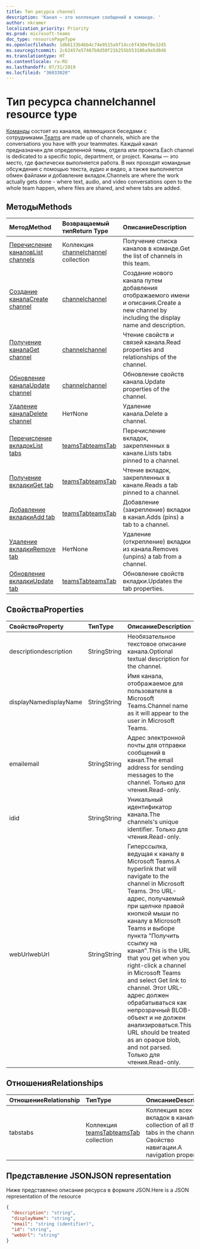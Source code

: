 ```yaml
---
title: Тип ресурса channel
description: 'Канал — это коллекция сообщений в команде. '
author: nkramer
localization_priority: Priority
ms.prod: microsoft-teams
doc_type: resourcePageType
ms.openlocfilehash: 1db6133b4bb4c74e9515a9f14cc6f430ef0e32d5
ms.sourcegitcommit: 2c62457e57467b8d50f21b255b553106a9a5d8d6
ms.translationtype: HT
ms.contentlocale: ru-RU
ms.lasthandoff: 07/31/2019
ms.locfileid: "36033020"
---
```

# <a name="channel-resource-type"></a><span data-ttu-id="6b9a7-103">Тип ресурса channel</span><span class="sxs-lookup"><span data-stu-id="6b9a7-103">channel resource type</span></span>

<span data-ttu-id="6b9a7-104">[Команды](../resources/team.md) состоят из каналов, являющихся беседами с сотрудниками.</span><span class="sxs-lookup"><span data-stu-id="6b9a7-104">[Teams](../resources/team.md) are made up of channels, which are the conversations you have with your teammates.</span></span> <span data-ttu-id="6b9a7-105">Каждый канал предназначен для определенной темы, отдела или проекта.</span><span class="sxs-lookup"><span data-stu-id="6b9a7-105">Each channel is dedicated to a specific topic, department, or project.</span></span>
<span data-ttu-id="6b9a7-106">Каналы — это место, где фактически выполняется работа. В них проходят командные обсуждения с помощью текста, аудио и видео, а также выполняется обмен файлами и добавление вкладок.</span><span class="sxs-lookup"><span data-stu-id="6b9a7-106">Channels are where the work actually gets done - where text, audio, and video conversations open to the whole team happen, where files are shared, and where tabs are added.</span></span>

## <a name="methods"></a><span data-ttu-id="6b9a7-107">Методы</span><span class="sxs-lookup"><span data-stu-id="6b9a7-107">Methods</span></span>

| <span data-ttu-id="6b9a7-108">Метод</span><span class="sxs-lookup"><span data-stu-id="6b9a7-108">Method</span></span>       | <span data-ttu-id="6b9a7-109">Возвращаемый тип</span><span class="sxs-lookup"><span data-stu-id="6b9a7-109">Return Type</span></span>  |<span data-ttu-id="6b9a7-110">Описание</span><span class="sxs-lookup"><span data-stu-id="6b9a7-110">Description</span></span>|
|:---------------|:--------|:----------|
|[<span data-ttu-id="6b9a7-111">Перечисление каналов</span><span class="sxs-lookup"><span data-stu-id="6b9a7-111">List channels</span></span>](../api/channel-list.md) | <span data-ttu-id="6b9a7-112">Коллекция [channel](channel.md)</span><span class="sxs-lookup"><span data-stu-id="6b9a7-112">[channel](channel.md) collection</span></span> | <span data-ttu-id="6b9a7-113">Получение списка каналов в команде.</span><span class="sxs-lookup"><span data-stu-id="6b9a7-113">Get the list of channels in this team.</span></span>|
|[<span data-ttu-id="6b9a7-114">Создание канала</span><span class="sxs-lookup"><span data-stu-id="6b9a7-114">Create channel</span></span>](../api/channel-post.md) | [<span data-ttu-id="6b9a7-115">channel</span><span class="sxs-lookup"><span data-stu-id="6b9a7-115">channel</span></span>](channel.md) | <span data-ttu-id="6b9a7-116">Создание нового канала путем добавления отображаемого имени и описания.</span><span class="sxs-lookup"><span data-stu-id="6b9a7-116">Create a new channel by including the display name and description.</span></span>|
|[<span data-ttu-id="6b9a7-117">Получение канала</span><span class="sxs-lookup"><span data-stu-id="6b9a7-117">Get channel</span></span>](../api/channel-get.md) | [<span data-ttu-id="6b9a7-118">channel</span><span class="sxs-lookup"><span data-stu-id="6b9a7-118">channel</span></span>](channel.md) | <span data-ttu-id="6b9a7-119">Чтение свойств и связей канала.</span><span class="sxs-lookup"><span data-stu-id="6b9a7-119">Read properties and relationships of the channel.</span></span>|
|[<span data-ttu-id="6b9a7-120">Обновление канала</span><span class="sxs-lookup"><span data-stu-id="6b9a7-120">Update channel</span></span>](../api/channel-patch.md) | [<span data-ttu-id="6b9a7-121">channel</span><span class="sxs-lookup"><span data-stu-id="6b9a7-121">channel</span></span>](channel.md) | <span data-ttu-id="6b9a7-122">Обновление свойств канала.</span><span class="sxs-lookup"><span data-stu-id="6b9a7-122">Update properties of the channel.</span></span>|
|[<span data-ttu-id="6b9a7-123">Удаление канала</span><span class="sxs-lookup"><span data-stu-id="6b9a7-123">Delete channel</span></span>](../api/channel-delete.md) | <span data-ttu-id="6b9a7-124">Нет</span><span class="sxs-lookup"><span data-stu-id="6b9a7-124">None</span></span> | <span data-ttu-id="6b9a7-125">Удаление канала.</span><span class="sxs-lookup"><span data-stu-id="6b9a7-125">Delete a channel.</span></span>|
|[<span data-ttu-id="6b9a7-126">Перечисление вкладок</span><span class="sxs-lookup"><span data-stu-id="6b9a7-126">List tabs</span></span>](../api/teamstab-list.md) | [<span data-ttu-id="6b9a7-127">teamsTab</span><span class="sxs-lookup"><span data-stu-id="6b9a7-127">teamsTab</span></span>](teamstab.md) | <span data-ttu-id="6b9a7-128">Перечисление вкладок, закрепленных в канале.</span><span class="sxs-lookup"><span data-stu-id="6b9a7-128">Lists tabs pinned to a channel.</span></span>|
|[<span data-ttu-id="6b9a7-129">Получение вкладки</span><span class="sxs-lookup"><span data-stu-id="6b9a7-129">Get tab</span></span>](../api/teamstab-get.md) | [<span data-ttu-id="6b9a7-130">teamsTab</span><span class="sxs-lookup"><span data-stu-id="6b9a7-130">teamsTab</span></span>](teamstab.md) | <span data-ttu-id="6b9a7-131">Чтение вкладок, закрепленных в канале.</span><span class="sxs-lookup"><span data-stu-id="6b9a7-131">Reads a tab pinned to a channel.</span></span>|
|[<span data-ttu-id="6b9a7-132">Добавление вкладки</span><span class="sxs-lookup"><span data-stu-id="6b9a7-132">Add tab</span></span>](../api/teamstab-add.md) | [<span data-ttu-id="6b9a7-133">teamsTab</span><span class="sxs-lookup"><span data-stu-id="6b9a7-133">teamsTab</span></span>](teamstab.md) | <span data-ttu-id="6b9a7-134">Добавление (закрепление) вкладки в канал.</span><span class="sxs-lookup"><span data-stu-id="6b9a7-134">Adds (pins) a tab to a channel.</span></span>|
|[<span data-ttu-id="6b9a7-135">Удаление вкладки</span><span class="sxs-lookup"><span data-stu-id="6b9a7-135">Remove tab</span></span>](../api/teamstab-delete.md) | <span data-ttu-id="6b9a7-136">Нет</span><span class="sxs-lookup"><span data-stu-id="6b9a7-136">None</span></span> | <span data-ttu-id="6b9a7-137">Удаление (открепление) вкладки из канала.</span><span class="sxs-lookup"><span data-stu-id="6b9a7-137">Removes (unpins) a tab from a channel.</span></span>|
|[<span data-ttu-id="6b9a7-138">Обновление вкладки</span><span class="sxs-lookup"><span data-stu-id="6b9a7-138">Update tab</span></span>](../api/teamstab-update.md) | [<span data-ttu-id="6b9a7-139">teamsTab</span><span class="sxs-lookup"><span data-stu-id="6b9a7-139">teamsTab</span></span>](teamstab.md) | <span data-ttu-id="6b9a7-140">Обновление свойств вкладки.</span><span class="sxs-lookup"><span data-stu-id="6b9a7-140">Updates the tab properties.</span></span>|

## <a name="properties"></a><span data-ttu-id="6b9a7-141">Свойства</span><span class="sxs-lookup"><span data-stu-id="6b9a7-141">Properties</span></span>
| <span data-ttu-id="6b9a7-142">Свойство</span><span class="sxs-lookup"><span data-stu-id="6b9a7-142">Property</span></span>     | <span data-ttu-id="6b9a7-143">Тип</span><span class="sxs-lookup"><span data-stu-id="6b9a7-143">Type</span></span>   |<span data-ttu-id="6b9a7-144">Описание</span><span class="sxs-lookup"><span data-stu-id="6b9a7-144">Description</span></span>|
|:---------------|:--------|:----------|
|<span data-ttu-id="6b9a7-145">description</span><span class="sxs-lookup"><span data-stu-id="6b9a7-145">description</span></span>|<span data-ttu-id="6b9a7-146">String</span><span class="sxs-lookup"><span data-stu-id="6b9a7-146">String</span></span>|<span data-ttu-id="6b9a7-147">Необязательное текстовое описание канала.</span><span class="sxs-lookup"><span data-stu-id="6b9a7-147">Optional textual description for the channel.</span></span>|
|<span data-ttu-id="6b9a7-148">displayName</span><span class="sxs-lookup"><span data-stu-id="6b9a7-148">displayName</span></span>|<span data-ttu-id="6b9a7-149">String</span><span class="sxs-lookup"><span data-stu-id="6b9a7-149">String</span></span>|<span data-ttu-id="6b9a7-150">Имя канала, отображаемое для пользователя в Microsoft Teams.</span><span class="sxs-lookup"><span data-stu-id="6b9a7-150">Channel name as it will appear to the user in Microsoft Teams.</span></span>|
|<span data-ttu-id="6b9a7-151">email</span><span class="sxs-lookup"><span data-stu-id="6b9a7-151">email</span></span>|<span data-ttu-id="6b9a7-152">String</span><span class="sxs-lookup"><span data-stu-id="6b9a7-152">String</span></span>| <span data-ttu-id="6b9a7-153">Адрес электронной почты для отправки сообщений в канал.</span><span class="sxs-lookup"><span data-stu-id="6b9a7-153">The email address for sending messages to the channel.</span></span> <span data-ttu-id="6b9a7-154">Только для чтения.</span><span class="sxs-lookup"><span data-stu-id="6b9a7-154">Read-only.</span></span>|
|<span data-ttu-id="6b9a7-155">id</span><span class="sxs-lookup"><span data-stu-id="6b9a7-155">id</span></span>|<span data-ttu-id="6b9a7-156">String</span><span class="sxs-lookup"><span data-stu-id="6b9a7-156">String</span></span>|<span data-ttu-id="6b9a7-157">Уникальный идентификатор канала.</span><span class="sxs-lookup"><span data-stu-id="6b9a7-157">The channels's unique identifier.</span></span> <span data-ttu-id="6b9a7-158">Только для чтения.</span><span class="sxs-lookup"><span data-stu-id="6b9a7-158">Read-only.</span></span>|
|<span data-ttu-id="6b9a7-159">webUrl</span><span class="sxs-lookup"><span data-stu-id="6b9a7-159">webUrl</span></span>|<span data-ttu-id="6b9a7-160">String</span><span class="sxs-lookup"><span data-stu-id="6b9a7-160">String</span></span>|<span data-ttu-id="6b9a7-161">Гиперссылка, ведущая к каналу в Microsoft Teams.</span><span class="sxs-lookup"><span data-stu-id="6b9a7-161">A hyperlink that will navigate to the channel in Microsoft Teams.</span></span> <span data-ttu-id="6b9a7-162">Это URL-адрес, получаемый при щелчке правой кнопкой мыши по каналу в Microsoft Teams и выборе пункта "Получить ссылку на канал".</span><span class="sxs-lookup"><span data-stu-id="6b9a7-162">This is the URL that you get when you right-click a channel in Microsoft Teams and select Get link to channel.</span></span> <span data-ttu-id="6b9a7-163">Этот URL-адрес должен обрабатываться как непрозрачный BLOB-объект и не должен анализироваться.</span><span class="sxs-lookup"><span data-stu-id="6b9a7-163">This URL should be treated as an opaque blob, and not parsed.</span></span> <span data-ttu-id="6b9a7-164">Только для чтения.</span><span class="sxs-lookup"><span data-stu-id="6b9a7-164">Read-only.</span></span>|

## <a name="relationships"></a><span data-ttu-id="6b9a7-165">Отношения</span><span class="sxs-lookup"><span data-stu-id="6b9a7-165">Relationships</span></span>
| <span data-ttu-id="6b9a7-166">Отношение</span><span class="sxs-lookup"><span data-stu-id="6b9a7-166">Relationship</span></span> | <span data-ttu-id="6b9a7-167">Тип</span><span class="sxs-lookup"><span data-stu-id="6b9a7-167">Type</span></span>   |<span data-ttu-id="6b9a7-168">Описание</span><span class="sxs-lookup"><span data-stu-id="6b9a7-168">Description</span></span>|
|:---------------|:--------|:----------|
|<span data-ttu-id="6b9a7-169">tabs</span><span class="sxs-lookup"><span data-stu-id="6b9a7-169">tabs</span></span>|<span data-ttu-id="6b9a7-170">Коллекция [teamsTab](../resources/teamstab.md)</span><span class="sxs-lookup"><span data-stu-id="6b9a7-170">[teamsTab](../resources/teamstab.md) collection</span></span>|<span data-ttu-id="6b9a7-171">Коллекция всех вкладок в канале.</span><span class="sxs-lookup"><span data-stu-id="6b9a7-171">A collection of all the tabs in the channel.</span></span> <span data-ttu-id="6b9a7-172">Свойство навигации.</span><span class="sxs-lookup"><span data-stu-id="6b9a7-172">A navigation property.</span></span>|


## <a name="json-representation"></a><span data-ttu-id="6b9a7-173">Представление JSON</span><span class="sxs-lookup"><span data-stu-id="6b9a7-173">JSON representation</span></span>

<span data-ttu-id="6b9a7-174">Ниже представлено описание ресурса в формате JSON.</span><span class="sxs-lookup"><span data-stu-id="6b9a7-174">Here is a JSON representation of the resource</span></span>

<!-- {
  "blockType": "resource",
  "keyProperty": "id",
  "@odata.type": "microsoft.graph.channel"
}-->

```json
{
  "description": "string",
  "displayName": "string",
  "email": "string (identifier)",
  "id": "string",
  "webUrl": "string"
}

```


<!-- uuid: 8fcb5dbc-d5aa-4681-8e31-b001d5168d79
2015-10-25 14:57:30 UTC -->
<!-- {
  "type": "#page.annotation",
  "description": "channel resource",
  "keywords": "",
  "section": "documentation",
  "tocPath": ""
}-->
